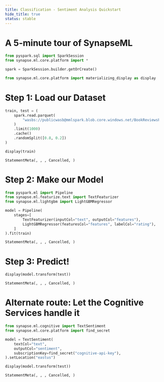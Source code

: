 ```yaml
---
title: Classification - Sentiment Analysis Quickstart
hide_title: true
status: stable
---
```

# A 5-minute tour of SynapseML


```python
from pyspark.sql import SparkSession
from synapse.ml.core.platform import *

spark = SparkSession.builder.getOrCreate()

from synapse.ml.core.platform import materializing_display as display
```

# Step 1: Load our Dataset


```python
train, test = (
    spark.read.parquet(
        "wasbs://publicwasb@mmlspark.blob.core.windows.net/BookReviewsFromAmazon10K.parquet"
    )
    .limit(1000)
    .cache()
    .randomSplit([0.8, 0.2])
)

display(train)
```


    StatementMeta(, , , Cancelled, )


# Step 2: Make our Model


```python
from pyspark.ml import Pipeline
from synapse.ml.featurize.text import TextFeaturizer
from synapse.ml.lightgbm import LightGBMRegressor

model = Pipeline(
    stages=[
        TextFeaturizer(inputCol="text", outputCol="features"),
        LightGBMRegressor(featuresCol="features", labelCol="rating"),
    ]
).fit(train)
```


    StatementMeta(, , , Cancelled, )


# Step 3: Predict!


```python
display(model.transform(test))
```


    StatementMeta(, , , Cancelled, )


# Alternate route: Let the Cognitive Services handle it


```python
from synapse.ml.cognitive import TextSentiment
from synapse.ml.core.platform import find_secret

model = TextSentiment(
    textCol="text",
    outputCol="sentiment",
    subscriptionKey=find_secret("cognitive-api-key"),
).setLocation("eastus")

display(model.transform(test))
```


    StatementMeta(, , , Cancelled, )

